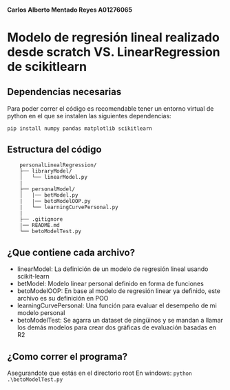 


#### Carlos Alberto Mentado Reyes A01276065

# Modelo de regresión lineal realizado desde scratch VS. LinearRegression de scikitlearn


## Dependencias necesarias

Para poder correr el código es recomendable tener un entorno virtual de python en el que se instalen las siguientes dependencias:


``` pip install numpy pandas matplotlib scikitlearn ```

## Estructura del código 


```plaintext
    personalLinealRegression/
    ├── libraryModel/
    │   └── linearModel.py
    |
    ├── personalModel/
    │   |── betModel.py
    |   |── betoModelOOP.py
    |   └── learningCurvePersonal.py
    |
    ├── .gitignore
    |── README.md
    └── betoModelTest.py

```

## ¿Que contiene cada archivo?

- linearModel: La definición de un modelo de regresión lineal usando scikit-learn
- betModel: Modelo linear personal definido en forma de funciones 
- betoModelOOP: En base al modelo de regresión linear ya definido, este archivo es su definición en POO
- learningCurvePersonal: Una función para evaluar el desempeño de mi modelo personal 
- betoModelTest: Se agarra un dataset de pingüinos y se mandan a llamar los demás modelos para crear dos gráficas de evaluación basadas en R2

## ¿Como correr el programa?

Asegurandote que estás en el directorio root
En windows:
``` python .\betoModelTest.py ```


